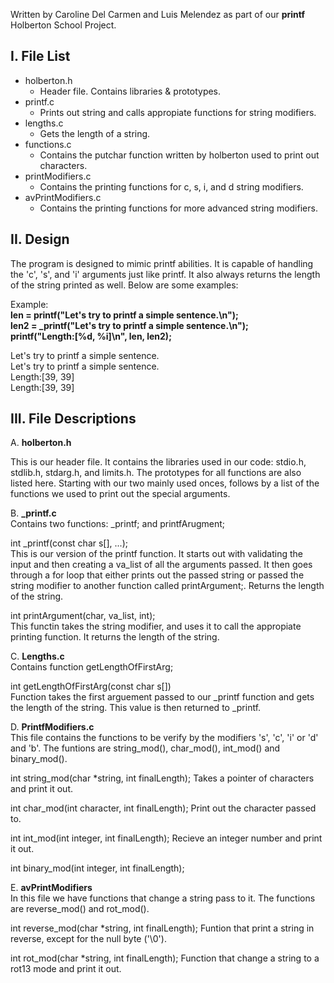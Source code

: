 Written by Caroline Del Carmen and Luis Melendez
as part of our **printf** Holberton School Project.

I. File List
------------
- holberton.h  
  - Header file. Contains libraries & prototypes.  
- printf.c  
  - Prints out string and calls appropiate functions for string modifiers.  
- lengths.c  
  - Gets the length of a string.  
- functions.c  
  - Contains the putchar function written by holberton used to print out characters.  
- printModifiers.c  
  - Contains the printing functions for c, s, i, and d string modifiers.  
- avPrintModifiers.c  
  - Contains the printing functions for more advanced string modifiers.  

II. Design
----------
The program is designed to mimic printf abilities. It is capable of handling
the 'c', 's', and 'i' arguments just like printf. It also always returns the length of
the string printed as well. Below are some examples:

Example:  
**len = printf("Let's try to printf a simple sentence.\n");**  
**len2 = _printf("Let's try to printf a simple sentence.\n");**  
**printf("Length:[%d, %i]\n", len, len2);**  

Let's try to printf a simple sentence.  
Let's try to printf a simple sentence.  
Length:[39, 39]  
Length:[39, 39]  

III. File Descriptions
----------------------
A. **holberton.h**  

This is our header file. It contains the libraries used in our code:
stdio.h, stdlib.h, stdarg.h, and limits.h. The prototypes for all functions are
also listed here. Starting with our two mainly used onces, follows by a list of the
functions we used to print out the special arguments.

B. **_printf.c**  
Contains two functions: _printf; and printfArugment;  

int _printf(const char s[], ...);  
This is our version of the printf function. It starts out with validating the input and then
creating a va_list of all the arguments passed. It then goes through a for loop that either
prints out the passed string or passed the string modifier to another function called
printArgument;. Returns the length of the string.

int printArgument(char, va_list, int);  
This functin takes the string modifier, and uses it to call the appropiate printing function.
It returns the length of the string.

C. **Lengths.c**  
Contains function getLengthOfFirstArg;  

int getLengthOfFirstArg(const char s[])  
Function takes the first arguement passed to our _printf function and gets the length of the
string. This value is then returned to _printf.

D. **PrintfModifiers.c**  
This file contains the functions to be verify by the modifiers 's', 'c', 'i' or 'd' and 'b'. The funtions are string_mod(), char_mod(), int_mod() and binary_mod().

int string_mod(char \*string, int finalLength);
Takes a pointer of characters and print it out.

int char_mod(int character, int finalLength);
Print out the character passed to.

int int_mod(int integer, int finalLength);
Recieve an integer number and print it out.

int binary_mod(int integer, int finalLength);

E. **avPrintModifiers**  
In this file we have functions that change a string pass to it. The functions are reverse_mod() and rot_mod().

int reverse_mod(char *string, int finalLength);
Funtion that print a string in reverse, except for the null byte ('\0').

int rot_mod(char *string, int finalLength);
Function that change a string to a rot13 mode and print it out.

